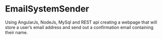 # EmailSystemSender
Using AngularJs, NodeJs, MySql and REST api creating a webpage that will store a user’s email address and send out a confirmation email containing their name.

